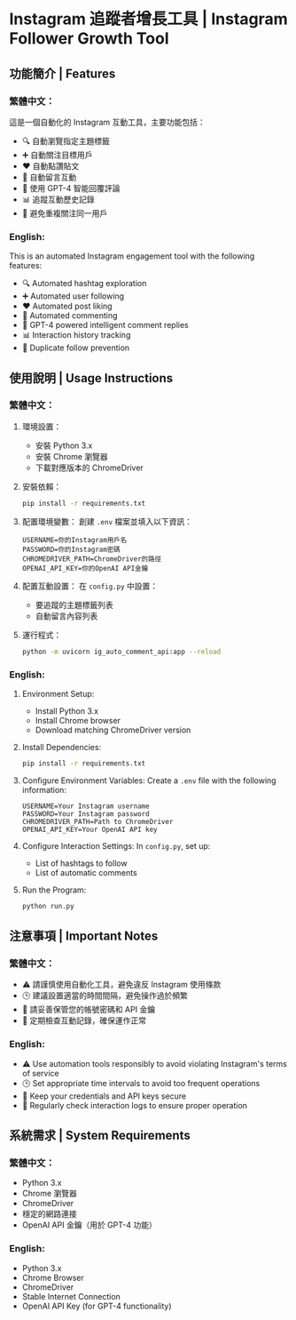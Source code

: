 # Instagram 追蹤者增長工具 | Instagram Follower Growth Tool

## 功能簡介 | Features

### 繁體中文：
這是一個自動化的 Instagram 互動工具，主要功能包括：
- 🔍 自動瀏覽指定主題標籤
- ➕ 自動關注目標用戶
- ❤️ 自動點讚貼文
- 💬 自動留言互動
- 🤖 使用 GPT-4 智能回覆評論
- 📊 追蹤互動歷史記錄
- 🔄 避免重複關注同一用戶

### English:
This is an automated Instagram engagement tool with the following features:
- 🔍 Automated hashtag exploration
- ➕ Automated user following
- ❤️ Automated post liking
- 💬 Automated commenting
- 🤖 GPT-4 powered intelligent comment replies
- 📊 Interaction history tracking
- 🔄 Duplicate follow prevention

## 使用說明 | Usage Instructions

### 繁體中文：

1. 環境設置：
   - 安裝 Python 3.x
   - 安裝 Chrome 瀏覽器
   - 下載對應版本的 ChromeDriver

2. 安裝依賴：
   ```bash
   pip install -r requirements.txt
   ```

3. 配置環境變數：
   創建 `.env` 檔案並填入以下資訊：
   ```
   USERNAME=你的Instagram用戶名
   PASSWORD=你的Instagram密碼
   CHROMEDRIVER_PATH=ChromeDriver的路徑
   OPENAI_API_KEY=你的OpenAI API金鑰
   ```

4. 配置互動設置：
   在 `config.py` 中設置：
   - 要追蹤的主題標籤列表
   - 自動留言內容列表

5. 運行程式：
   ```bash
   python -m uvicorn ig_auto_comment_api:app --reload
   ```

### English:

1. Environment Setup:
   - Install Python 3.x
   - Install Chrome browser
   - Download matching ChromeDriver version

2. Install Dependencies:
   ```bash
   pip install -r requirements.txt
   ```

3. Configure Environment Variables:
   Create a `.env` file with the following information:
   ```
   USERNAME=Your Instagram username
   PASSWORD=Your Instagram password
   CHROMEDRIVER_PATH=Path to ChromeDriver
   OPENAI_API_KEY=Your OpenAI API key
   ```

4. Configure Interaction Settings:
   In `config.py`, set up:
   - List of hashtags to follow
   - List of automatic comments

5. Run the Program:
   ```bash
   python run.py
   ```

## 注意事項 | Important Notes

### 繁體中文：
- ⚠️ 請謹慎使用自動化工具，避免違反 Instagram 使用條款
- 🕒 建議設置適當的時間間隔，避免操作過於頻繁
- 🔐 請妥善保管您的帳號密碼和 API 金鑰
- 📝 定期檢查互動記錄，確保運作正常

### English:
- ⚠️ Use automation tools responsibly to avoid violating Instagram's terms of service
- 🕒 Set appropriate time intervals to avoid too frequent operations
- 🔐 Keep your credentials and API keys secure
- 📝 Regularly check interaction logs to ensure proper operation

## 系統需求 | System Requirements

### 繁體中文：
- Python 3.x
- Chrome 瀏覽器
- ChromeDriver
- 穩定的網路連接
- OpenAI API 金鑰（用於 GPT-4 功能）

### English:
- Python 3.x
- Chrome Browser
- ChromeDriver
- Stable Internet Connection
- OpenAI API Key (for GPT-4 functionality)
